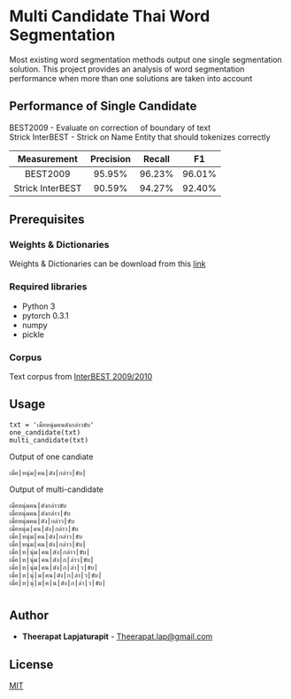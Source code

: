 # Multi Candidate Thai Word Segmentation

Most existing word segmentation methods output
one single segmentation solution. This project provides an analysis
of word segmentation performance when more than one solutions are taken into account

## Performance of Single Candidate
BEST2009 - Evaluate on correction of boundary of text  
Strick InterBEST - Strick on Name Entity that should tokenizes correctly

|    Measurement   | Precision | Recall |   F1   |
|:----------------:|:---------:|:------:|:------:|
|     BEST2009     | 95.95%    | 96.23% | 96.01% |
| Strick InterBEST | 90.59%    | 94.27% | 92.40% |
## Prerequisites
### Weights & Dictionaries

Weights & Dictionaries can be download from this [link](https://goo.gl/hsgn8q)

### Required libraries
  - Python 3
  - pytorch 0.3.1
  - numpy
  - pickle

### Corpus

Text corpus from [InterBEST 2009/2010](https://www.nectec.or.th/corpus/index.php?league=pm)



## Usage


```
txt = 'เมื่อหนุ่มคนดังกล่าวขับ'
one_candidate(txt)
multi_candidate(txt)
```
Output of one candiate
```
เมื่อ|หนุ่ม|คน|ดัง|กล่าว|ขับ|
```
Output of multi-candidate
```
เมื่อหนุ่มคน|ดังกล่าวขับ
เมื่อหนุ่มคน|ดังกล่าว|ขับ
เมื่อหนุ่มคน|ดัง|กล่าว|ขับ
เมื่อหนุ่ม|คน|ดัง|กล่าว|ขับ
เมื่อ|หนุ่ม|คน|ดัง|กล่าว|ขับ
เมื่อ|หนุ่ม|คน|ดัง|กล่าว|ขับ|
เมื่อ|ห|นุ่ม|คน|ดัง|กล่าว|ขับ|
เมื่อ|ห|นุ่ม|คน|ดัง|ก|ล่าว|ขับ|
เมื่อ|ห|นุ่ม|คน|ดัง|ก|ล่า|ว|ขับ|
เมื่อ|ห|นุ่|ม|คน|ดัง|ก|ล่า|ว|ขับ|
เมื่อ|ห|นุ่|ม|ค|น|ดัง|ก|ล่า|ว|ขับ|
```








#

## Author

* **Theerapat Lapjaturapit** - Theerapat.lap@gmail.com

## License

[MIT](LICENSE.md)


